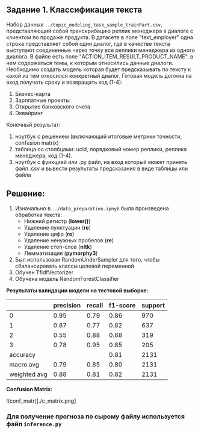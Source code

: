 ## Задание 1. Классификация текста

Набор данных ```../topic_modeling_task_sample_trainPart.csv```, представляющий собой транскрибацию реплик менеджера в диалоге с клиентом по продаже продукта. В датасете в поле "text_employer" одна строка представляет собой один диалог, где в качестве текста выступают соединенные через точку все реплики менеджера из одного диалога.
В файле есть поле "ACTION_ITEM_RESULT_PRODUCT_NAME". в нем содержаться темы, к которым относились данные диалоги.
Необходимо создать модель которая будет предсказывать по тексту к какой из тем относился конкретный диалог. Готовая модель должна на вход получать сроку и возвращать код (1-4):
1. Бизнес-карта
2. Зарплатные проекты
3. Открытие банковского счета
4. Эквайринг

Конечный результат:
1. ноутбук с решением (включающий итоговые метрики точности, confusion matrix)
2. таблица со столбцами: ucid, порядковый номер реплики, реплика менеджера, код (1-4).
3. ноутбук с функцией или .py файл, на вход который может принять файл .csv и вывести результаты предсказания в виде таблицы или файла

## Решение:
1) Изначально в ```../data_preparation.ipnyb``` была произведена обработка текста:
    - Нижний регистр (**lower()**)
    - Удаление пунктуации (**re**)
    - Удаление цифр (**re**)
    - Удаление ненужных пробелов (**re**)
    - Удаление стоп-слов (**nltk**)
    - Лемматизация (**pymorphy3**)
2) Был использован RandomUnderSampler для того, чтобы сбалансировать классы целевой переменной
3) Обучен TfidfVectorizer
4) Обучена модель RandomForestClassifier

**Результаты валидации модели на тестовой выборке:**

|              | precision | recall | f1-score | support |
| ------------ | --------- | ------ | -------- | ------- |
| 0            | 0.95      | 0.79   | 0.86     | 970    |
| 1            | 0.87      | 0.77   | 0.82     | 637    |
| 2            | 0.55      | 0.88   | 0.68     | 319    |
| 3            | 0.78      | 0.95   | 0.85     | 205     |
| accuracy     |           |        | 0.81     | 2131    |
| macro avg    | 0.79      | 0.85   | 0.80     | 2131    |
| weighted avg | 0.88      | 0.81   | 0.82     | 2131    |

**Confusion Matrix:**

!(conf_matr)[./c_matrix.png]

### Для получение прогноза по сырому файлу используется файл ```inference.py```
